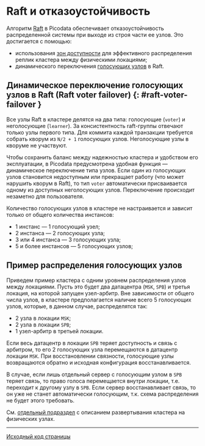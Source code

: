 # Raft и отказоустойчивость
Алгоритм [Raft](../general/glossary.md#raft) в Picodata обеспечивает отказоустойчивость распределенной
системы при выходе из строя части ее узлов. Это достигается с помощью:

- использования [зон доступности](../tutorials/deploy_on_hosts.md#failure-domains) для эффективного распределения реплик
  кластера между физическими локациями;
- динамического переключения [голосующих узлов](../general/glossary.md#node-states) в Raft.

## Динамическое переключение голосующих узлов в Raft (Raft voter failover) {: #raft-voter-failover }

Все узлы Raft в кластере делятся на два типа: голосующие (`voter`) и
неголосующие (`learner`). За консистентность raft-группы отвечают только
узлы первого типа. Для коммита каждой транзакции требуется собрать
кворум из `N/2 + 1` голосующих узлов. Неголосующие узлы в кворуме не
участвуют.

Чтобы сохранить баланс между надежностью кластера и удобством его
эксплуатации, в Picodata предусмотрена удобная функция — динамическое
переключение типа узлов. Если один из голосующих узлов становится
недоступным или прекращает работу (что может нарушить кворум в Raft), то
тип `voter` автоматически присваивается одному из доступных неголосующих
узлов. Переключение происходит незаметно для пользователя.

Количество голосующих узлов в кластере не настраивается и зависит только
от общего количества инстансов:

- 1 инстанс — 1 голосующий узел;
- 2 инстанса — 2 голосующих узла;
- 3 или 4 инстанса — 3 голосующих узла;
- 5 и более инстансов — 5 голосующих узлов;

## Пример распределения голосующих узлов
Приведем пример кластера с одним уровнем распределения узлов между
локациями. Пусть это будет два датацентра (`MSK`, `SPB`) и третья
локация, на которой запущен узел-арбитр. Вне зависимости от общего числа
узлов, в кластере предполагается наличие всего 5 голосующих узлов,
которые, в данном случае, распределятся так:

- 2 узла в локации `MSK`;
- 2 узла в локации `SPB`;
- 1 узел-арбитр в третьей локации.

Если весь датацентр в локации `SPB` теряет доступность и связь с арбитром,
то его 2 голосующих узла перемещаются в датацентр локации `MSK`. При
восстановлении связности, голосующие узлы возвращаются обратно и
исходная конфигурация восстанавливается.

В случае, если лишь отдельный сервер с голосующим узлом в `SPB` теряет
связь, то право голоса перемещается внутри локации, т.е. переходит к
другому узлу в `SPB`. Если сервер восстанавливает связь, то он уже не
станет автоматически голосующим, т.к. схема распределения не будет этого
требовать.

См. [отдельный подраздел](../tutorials/deploy_on_hosts.md) с описанием развертывания кластера на физических узлах.


---
[Исходный код страницы](https://git.picodata.io/picodata/picodata/docs/-/blob/main/docs/architecture/raft_failover.md)
